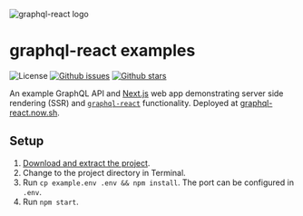 ![graphql-react logo](https://cdn.rawgit.com/jaydenseric/graphql-react/b2e60e80/graphql-react-logo.svg)

# graphql-react examples

![License](https://img.shields.io/badge/license-MIT-blue.svg) [![Github issues](https://img.shields.io/github/issues/jaydenseric/graphql-react-examples.svg)](https://github.com/jaydenseric/graphql-react-examples/issues) [![Github stars](https://img.shields.io/github/stars/jaydenseric/graphql-react-examples.svg)](https://github.com/jaydenseric/graphql-react-examples/stargazers)

An example GraphQL API and [Next.js](https://github.com/zeit/next.js) web app demonstrating server side rendering (SSR) and [`graphql-react`](https://github.com/jaydenseric/graphql-react) functionality. Deployed at [graphql-react.now.sh](https://graphql-react.now.sh).

## Setup

1.  [Download and extract the project](https://github.com/jaydenseric/graphql-react-examples/archive/master.zip).
2.  Change to the project directory in Terminal.
3.  Run `cp example.env .env && npm install`. The port can be configured in `.env`.
4.  Run `npm start`.
